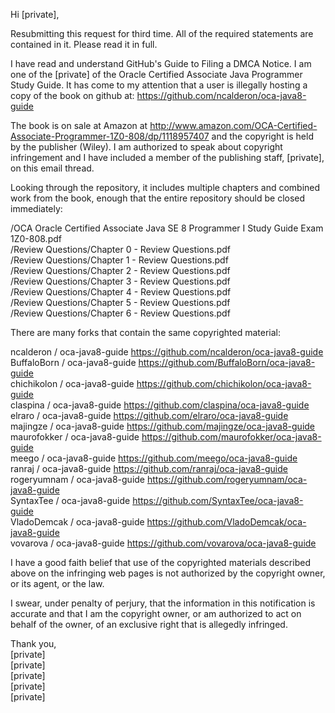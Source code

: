 Hi [private],

Resubmitting this request for third time. All of the required statements are contained in it. Please read it in full.

I have read and understand GitHub's Guide to Filing a DMCA Notice. I am one of the [private] of the Oracle Certified Associate Java Programmer Study Guide. It has come to my attention that a user is illegally hosting a copy of the book on github at:
https://github.com/ncalderon/oca-java8-guide

The book is on sale at Amazon at http://www.amazon.com/OCA-Certified-Associate-Programmer-1Z0-808/dp/1118957407 and the copyright is held by the publisher (Wiley). I am authorized to speak about copyright infringement and I have included a member of the publishing staff, [private], on this email thread.

Looking through the repository, it includes multiple chapters and combined work from the book, enough that the entire repository should be closed immediately:

/OCA Oracle Certified Associate Java SE 8 Programmer I Study Guide Exam 1Z0-808.pdf  
/Review Questions/Chapter 0 - Review Questions.pdf  
/Review Questions/Chapter 1 - Review Questions.pdf  
/Review Questions/Chapter 2 - Review Questions.pdf  
/Review Questions/Chapter 3 - Review Questions.pdf  
/Review Questions/Chapter 4 - Review Questions.pdf  
/Review Questions/Chapter 5 - Review Questions.pdf  
/Review Questions/Chapter 6 - Review Questions.pdf  

There are many forks that contain the same copyrighted material:

ncalderon / oca-java8-guide https://github.com/ncalderon/oca-java8-guide  
BuffaloBorn / oca-java8-guide https://github.com/BuffaloBorn/oca-java8-guide  
chichikolon / oca-java8-guide https://github.com/chichikolon/oca-java8-guide  
claspina / oca-java8-guide https://github.com/claspina/oca-java8-guide  
elraro / oca-java8-guide https://github.com/elraro/oca-java8-guide  
majingze / oca-java8-guide https://github.com/majingze/oca-java8-guide  
maurofokker / oca-java8-guide https://github.com/maurofokker/oca-java8-guide  
meego / oca-java8-guide https://github.com/meego/oca-java8-guide  
ranraj / oca-java8-guide https://github.com/ranraj/oca-java8-guide  
rogeryumnam / oca-java8-guide https://github.com/rogeryumnam/oca-java8-guide  
SyntaxTee / oca-java8-guide https://github.com/SyntaxTee/oca-java8-guide  
VladoDemcak / oca-java8-guide https://github.com/VladoDemcak/oca-java8-guide  
vovarova / oca-java8-guide https://github.com/vovarova/oca-java8-guide  

I have a good faith belief that use of the copyrighted materials described above on the infringing web pages is not authorized by the copyright owner, or its agent, or the law.

I swear, under penalty of perjury, that the information in this notification is accurate and that I am the copyright owner, or am authorized to act on behalf of the owner, of an exclusive right that is allegedly infringed.

Thank you,  
[private]  
[private]  
[private]  
[private]  
[private]  
